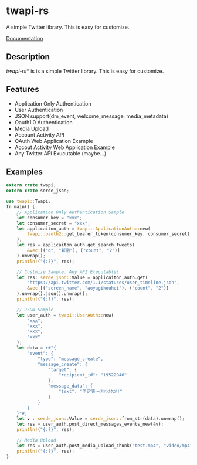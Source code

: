 # twapi-rs

A simple Twitter library. This is easy for customize.

[Documentation](https://docs.rs/twapi)

## Description

*twapi-rs** is is a simple Twitter library. This is easy for customize.

## Features
- Application Only Authentication
- User Authentication
- JSON support(dm_event, welcome_message, media_metadata)
- Oauth1.0 Authentication
- Media Upload
- Account Activity API
- OAuth Web Application Example
- Accout Activity Web Application Example
- Any Twitter API Exucutable (maybe...)

## Examples

```rust
extern crate twapi;
extern crate serde_json;

use twapi::Twapi;
fn main() {
    // Application Only Authentication Sample
    let consumer_key = "xxx";
    let consumer_secret = "xxx";
    let applicaiton_auth = twapi::ApplicationAuth::new(
        twapi::oauth2::get_bearer_token(consumer_key, consumer_secret).unwrap()
    );
    let res = applicaiton_auth.get_search_tweets(
        &vec![("q", "新宿"), ("count", "2")]
    ).unwrap();
    println!("{:?}", res);

    // Custmize Sample. Any API Executable!
    let res: serde_json::Value = applicaiton_auth.get(
        "https://api.twitter.com/1.1/statuses/user_timeline.json",
        &vec![("screen_name", "aoyagikouhei"), ("count", "2")]
    ).unwrap().json().unwrap();
    println!("{:?}", res);

    // JSON Sample
    let user_auth = twapi::UserAuth::new(
        "xxx",
        "xxx",
        "xxx",
        "xxx"
    );
    let data = r#"{
        "event": {
            "type": "message_create",
            "message_create": {
                "target": {
                    "recipient_id": "19522946"
                },
                "message_data": {
                    "text": "予定表〜①ﾊﾝｶｸだ!"
                }
            }
        }
    }"#;
    let v : serde_json::Value = serde_json::from_str(data).unwrap();
    let res = user_auth.post_direct_messages_events_new(&v);
    println!("{:?}", res);

    // Media Upload
    let res = user_auth.post_media_upload_chunk("test.mp4", "video/mp4", "tweet_video", None);
    println!("{:?}", res);
}
```
